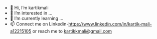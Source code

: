 - 👋 Hi, I’m kartikmali
- 👀 I’m interested in ...
- 🌱 I’m currently learning ...
- 📫 Connect me on Linkedin-https://www.linkedin.com/in/kartik-mali-a12215105 or reach me to kartikkmali@gmail.com

<!---
kartikmali/kartikmali is a ✨ special ✨ repository because its `README.md` (this file) appears on your GitHub profile.
You can click the Preview link to take a look at your changes.
--->
